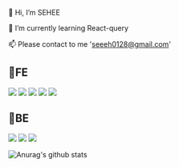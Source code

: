 👋 Hi, I’m SEHEE

🌱 I’m currently learning React-query

📫 Please contact to me 'seeeh0128@gmail.com'

## 🔗FE
<img src="https://img.shields.io/badge/Javascript-F7DF1E?style=flat-square&logo=javascript&logoColor=black"/>  <img src="https://img.shields.io/badge/Typescript-3178C6?style=flat-square&logo=typescript&logoColor=white"/>  <img src="https://img.shields.io/badge/React-61DAFB?style=flat-square&logo=react&logoColor=white"/>  <img src="https://img.shields.io/badge/ReduxToolkit-764ABC?style=flat-square&logo=redux&logoColor=white"/>  <img src="https://img.shields.io/badge/StyledComponents-DB7093?style=flat-square&logo=styledcomponents&logoColor=black"/>



## 🔗BE
<img src="https://img.shields.io/badge/Express-000000?style=flat-square&logo=express&logoColor=white"/>  <img src="https://img.shields.io/badge/MongoDB-47A248?style=flat-square&logo=mongoDB&logoColor=white"/>  <img src="https://img.shields.io/badge/AmazonS3-569A31?style=flat-square&logo=amazonS3&logoColor=white"/>



![Anurag's github stats](https://github-readme-stats.vercel.app/api?username=emillly25&show_icons=true&theme=vue)



<!---
emillly25/emillly25 is a ✨ special ✨ repository because its `README.md` (this file) appears on your GitHub profile.
You can click the Preview link to take a look at your changes.
--->
